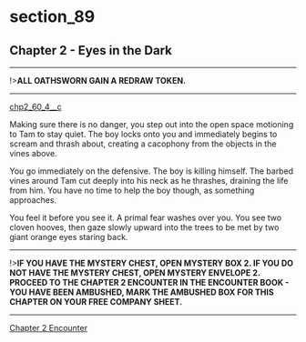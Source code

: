
# section_89

## Chapter 2 - Eyes in the Dark

---

!>**ALL OATHSWORN GAIN A REDRAW TOKEN.** 

---

[chp2_60_4__c](../../decomp/app/src/main/res/raw/chp2_60_4__c.mp3 ':include :type=audio')

Making sure there is no danger, you step out into the open space motioning to Tam to stay quiet. The boy locks onto you and immediately begins to scream and thrash about, creating a cacophony from the objects in the vines above.

You go immediately on the defensive. The boy is killing himself. The barbed vines around Tam cut deeply into his neck as he thrashes, draining the life from him. You have no time to help the boy though, as something approaches.

You feel it before you see it. A primal fear washes over you. You see two cloven hooves, then gaze slowly upward into the trees to be met by two giant orange eyes staring back.

---

!>**IF YOU HAVE THE MYSTERY CHEST, OPEN MYSTERY BOX 2.  IF YOU DO NOT HAVE THE MYSTERY CHEST, OPEN MYSTERY ENVELOPE 2.  PROCEED TO THE CHAPTER 2 ENCOUNTER IN THE ENCOUNTER BOOK - YOU HAVE BEEN AMBUSHED, MARK THE AMBUSHED BOX FOR THIS CHAPTER ON YOUR FREE COMPANY SHEET.** 

---

[Chapter 2 Encounter](output/chapter2/section_94.md)


